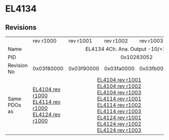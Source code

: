 # EL4134

## Revisions
<table>
<tr>
<td></td>
<td>rev r1000</td>
<td>rev r1001</td>
<td>rev r1002</td>
<td>rev r1003</td>
<td>rev r1004</td>
<td>rev r1005</td>
</tr>
<tr>
<td>Name</td>
<td colspan=6 align="center">EL4134 4Ch. Ana. Output -10/+10V, 16bit</td>
</tr>
<tr>
<td>PID</td>
<td colspan=6 align="center">0x10263052</td>
</tr>
<tr>
<td>Revision No</td>
<td>0x03f80000</td>
<td>0x03f90000</td>
<td>0x03fa0000</td>
<td>0x03fb0000</td>
<td>0x03fc0000</td>
<td>0x03fd0000</td>
</tr>
<tr>
<td>Same PDOs as</td>
<td><a href="EL4104.md">EL4104 rev r1000</a><br/><a href="EL4114.md">EL4114 rev r1000</a><br/><a href="EL4124.md">EL4124 rev r1000</a></td>
<td colspan=3 align="center"><a href="EL4104.md">EL4104 rev r1001</a><br/><a href="EL4104.md">EL4104 rev r1002</a><br/><a href="EL4104.md">EL4104 rev r1003</a><br/><a href="EL4114.md">EL4114 rev r1001</a><br/><a href="EL4114.md">EL4114 rev r1002</a><br/><a href="EL4114.md">EL4114 rev r1003</a><br/><a href="EL4124.md">EL4124 rev r1001</a><br/><a href="EL4124.md">EL4124 rev r1002</a><br/><a href="EL4124.md">EL4124 rev r1003</a></td>
<td colspan=2 align="center"><a href="EL4104.md">EL4104 rev r1004</a><br/><a href="EL4114.md">EL4114 rev r1004</a><br/><a href="EL4114.md">EL4114 rev r1005</a><br/><a href="EL4124.md">EL4124 rev r1004</a><br/><a href="EL4124.md">EL4124 rev r1005</a><br/><a href="EL4134-0030.md">EL4134-0030 rev r1004</a><br/><a href="EL4134-0030.md">EL4134-0030 rev r1005</a></td>
</tr>
</table>
